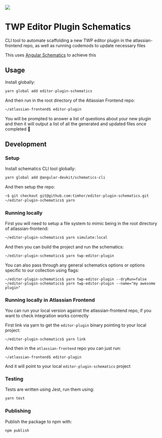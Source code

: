 [![](https://circleci.com/gh/timhor/editor-plugin-schematics.svg?style=svg)](https://app.circleci.com/pipelines/github/timhor/editor-plugin-schematics)

# TWP Editor Plugin Schematics

CLI tool to automate scaffolding a new TWP editor plugin in the atlassian-frontend repo, as well as running codemods to update necessary files

This uses [Angular Schematics](https://angular.io/guide/schematics-authoring) to achieve this

## Usage

Install globally:

```bash
yarn global add editor-plugin-schematics
```

And then run in the root directory of the Atlassian Frontend repo:

```bash
~/atlassian-frontend$ editor-plugin
```

You will be prompted to answer a list of questions about your new plugin and then it will output a list of all the generated and updated files once completed 🚀

## Development

### Setup

Install schematics CLI tool globally:

```bash
yarn global add @angular-devkit/schematics-cli
```

And then setup the repo:

```bash
~$ git checkout git@github.com:timhor/editor-plugin-schematics.git
~/editor-plugin-schematics$ yarn
```

### Running locally

First you will need to setup a file system to mimic being in the root directory of atlassian-frontend:

```bash
~/editor-plugin-schematics$ yarn simulate:local
```

And then you can build the project and run the schematics:

```bash
~/editor-plugin-schematics$ yarn twp-editor-plugin
```

You can also pass through any general schematics options or options specific to our collection using flags:

```
~/editor-plugin-schematics$ yarn twp-editor-plugin --dryRun=false
~/editor-plugin-schematics$ yarn twp-editor-plugin --name="my awesome plugin"
```

### Running locally in Atlassian Frontend

You can run your local version against the atlassian-frontend repo, if you want to check integration works correctly

First link via yarn to get the `editor-plugin` binary pointing to your local project:

```
~/editor-plugin-schematics$ yarn link
```

And then in the `atlassian-frontend` repo you can just run:

```
~/atlassian-frontend$ editor-plugin
```

And it will point to your local `editor-plugin-schematics` project

### Testing

Tests are written using Jest, run them using:

```bash
yarn test
```

### Publishing

Publish the package to npm with:

```bash
npm publish
```
